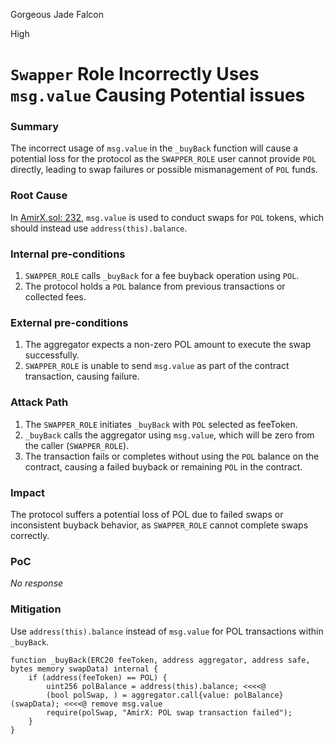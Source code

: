 Gorgeous Jade Falcon

High

# `Swapper` Role Incorrectly Uses `msg.value` Causing Potential issues

### Summary

The incorrect usage of `msg.value` in the `_buyBack` function will cause a potential loss for the protocol as the `SWAPPER_ROLE` user cannot provide `POL` directly, leading to swap failures or possible mismanagement of `POL` funds.

### Root Cause

In [AmirX.sol: 232](https://github.com/sherlock-audit/2024-11-telcoin/blob/b9c751b59e78a7123a636e31ecafc9147046f190/telcoin-audit/contracts/swap/AmirX.sol#L232), `msg.value` is used to conduct swaps for `POL` tokens, which should instead use `address(this).balance`.

### Internal pre-conditions

1. `SWAPPER_ROLE` calls `_buyBack` for a fee buyback operation using `POL`.
2. The protocol holds a `POL` balance from previous transactions or collected fees.

### External pre-conditions

1. The aggregator expects a non-zero POL amount to execute the swap successfully.
2. `SWAPPER_ROLE` is unable to send `msg.value` as part of the contract transaction, causing failure.

### Attack Path

1. The `SWAPPER_ROLE` initiates `_buyBack` with `POL` selected as feeToken.
2. `_buyBack` calls the aggregator using `msg.value`, which will be zero from the caller (`SWAPPER_ROLE`).
3. The transaction fails or completes without using the `POL` balance on the contract, causing a failed buyback or remaining `POL` in the contract.

### Impact

The protocol suffers a potential loss of POL due to failed swaps or inconsistent buyback behavior, as `SWAPPER_ROLE` cannot complete swaps correctly.

### PoC

_No response_

### Mitigation

Use `address(this).balance` instead of `msg.value` for POL transactions within `_buyBack`.

```solidity
function _buyBack(ERC20 feeToken, address aggregator, address safe, bytes memory swapData) internal {
    if (address(feeToken) == POL) {
        uint256 polBalance = address(this).balance; <<<<@
        (bool polSwap, ) = aggregator.call{value: polBalance}(swapData); <<<<@ remove msg.value
        require(polSwap, "AmirX: POL swap transaction failed");
    }
}
```